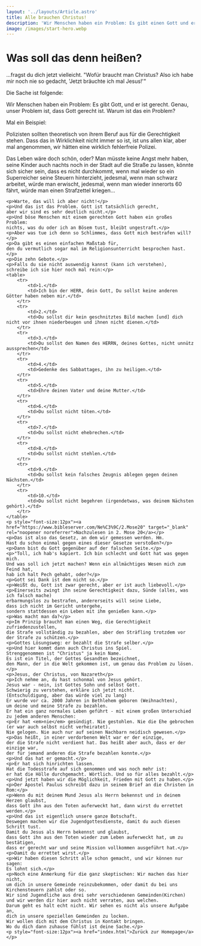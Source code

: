 ```yaml
---
layout: '../layouts/Article.astro'
title: Alle brauchen Christus! 
description: 'Wir Menschen haben ein Problem: Es gibt einen Gott und er ist gerecht'
image: /images/start-hero.webp
---
```


# Was soll das denn heißen?

&hellip;fragst du dich jetzt vielleicht.
"Wofür braucht man Christus? Also ich habe mir noch nie so gedacht, 'Jetzt bräuchte ich mal Jesus!'"

Die Sache ist folgende:

Wir Menschen haben ein Problem: Es gibt Gott, und er ist gerecht.
Genau, unser Problem ist, dass Gott gerecht ist. Warum ist das ein Problem?

Mal ein Beispiel:

Polizisten sollten theoretisch von ihrem Beruf aus für die Gerechtigkeit stehen.
Dass das in Wirklichkeit nicht immer so ist, ist uns allen klar, aber mal angenommen, wir hätten eine wirklich fehlerfreie Polizei.

Das Leben wäre doch schön, oder? Man müsste keine Angst mehr haben, seine Kinder auch nachts noch in der Stadt auf die Straße zu lassen, könnte sich sicher sein, dass es nicht durchkommt, wenn mal wieder so ein Superreicher seine Steuern hinterzieht, jedesmal, wenn man schwarz arbeitet, würde man erwischt, jedesmal, wenn man wieder innerorts 60 fährt, würde man einen Strafzettel kriegen...

    <p>Warte, das will ich aber nicht!</p>
    <p>Und das ist das Problem. Gott ist tatsächlich gerecht,
    aber wir sind es sehr deutlich nicht.</p>
    <p>Und böse Menschen mit einem gerechten Gott haben ein großes Problem:
    nichts, was du oder ich an Bösem tust, bleibt ungestraft.</p>
    <p>Aber was tue ich denn so Schlimmes, dass Gott mich bestrafen will?</p>
    <p>Da gibt es einen einfachen Maßstab für,
    den du vermutlich sogar mal im Religionsunterricht besprochen hast.</p>
    <p>Die zehn Gebote.</p>
    <p>Falls du sie nicht auswendig kannst (kann ich verstehen),
    schreibe ich sie hier noch mal rein:</p>
    <table>
        <tr>
            <td>1.</td>
            <td>Ich bin der HERR, dein Gott, Du sollst keine anderen Götter haben neben mir.</td>
        </tr>
        <tr>
            <td>2.</td>
            <td>Du sollst dir kein geschnitztes Bild machen [und] dich nicht vor ihnen niederbeugen und ihnen nicht dienen.</td>
        </tr>
        <tr>
            <td>3.</td>
            <td>Du sollst den Namen des HERRN, deines Gottes, nicht unnütz aussprechen</td>
        </tr>
        <tr>
            <td>4.</td>
            <td>Gedenke des Sabbattages, ihn zu heiligen.</td>
        </tr>
        <tr>
            <td>5.</td>
            <td>Ehre deinen Vater und deine Mutter.</td>
        </tr>
        <tr>
            <td>6.</td>
            <td>Du sollst nicht töten.</td>
        </tr>
        <tr>
            <td>7.</td>
            <td>Du sollst nicht ehebrechen.</td>
        </tr>
        <tr>
            <td>8.</td>
            <td>Du sollst nicht stehlen.</td>
        </tr>
        <tr>
            <td>9.</td>
            <td>Du sollst kein falsches Zeugnis ablegen gegen deinen Nächsten.</td>
        </tr>
        <tr>
            <td>10.</td>
            <td>Du sollst nicht begehren (irgendetwas, was deinem Nächsten gehört).</td>
        </tr>
    </table>
    <p style="font-size:12px"><a href="https://www.bibleserver.com/Ne%C3%9C/2.Mose20" target="_blank" rel="noopener noreferrer">Nachzulesen in 2. Mose 20</a></p>
    <p>Das ist also das Gesetz, an dem wir gemessen werden. Hm.
    Hast du schon einmal gegen eines dieser Gesetze verstoßen?</p>
    <p>Dann bist du Gott gegenüber auf der falschen Seite.</p>
    <p>"Toll, ich hab's kapiert. Ich bin schlecht und Gott hat was gegen mich.
    Und was soll ich jetzt machen? Wenn ein allmächtiges Wesen mich zum Feind hat,
    hab ich halt Pech gehabt, oder?</p>
    <p>Gott sei Dank ist dem nicht so.</p>
    <p>Weißt du, Gott ist zwar gerecht, aber er ist auch liebevoll.</p>
    <p>Einerseits zwingt ihn seine Gerechtigkeit dazu, Sünde (alles, was ich falsch mache)
    erbarmungslos zu bestrafen, andererseits will seine Liebe,
    dass ich nicht im Gericht untergehe,
    sondern stattdessen ein Leben mit ihm genießen kann.</p>
    <p>Was macht man da?</p>
    <p>Im Prinzip braucht man einen Weg, die Gerechtigkeit zufriedenzustellen,
    die Strafe vollständig zu bezahlen, aber den Sträfling trotzdem vor der Strafe zu schützen.</p>
    <p>Gottes Lösungsweg: er bezahlt die Strafe selber.</p>
    <p>Und hier kommt dann auch Christus ins Spiel.
    Strenggenommen ist "Christus" ja kein Name.
    Es ist ein Titel, der Gottes Gesandten bezeichnet,
    den Mann, der in die Welt gekommen ist, um genau das Problem zu lösen.</p>
    <p>Jesus, der Christus, von Nazareth</p>
    <p>Ich nehme an, du hast schonmal von Jesus gehört.
    Jesus war - nein, ist Gottes Sohn und selbst Gott.
    Schwierig zu verstehen, erkläre ich jetzt nicht.
    (Entschuldigung, aber das würde viel zu lang)
    Er wurde vor ca. 2000 Jahren in Bethlehem geboren (Weihnachten),
    um deine und meine Strafe zu bezahlen.
    Er hat ein ganz normales Leben geführt - mit einem großen Unterschied zu jedem anderen Menschen:
    <p>Er hat <em>nie</em> gesündigt. Nie gestohlen. Nie die Ehe gebrochen (er war auch selbst nicht verheiratet).
    Nie gelogen. Nie auch nur auf seinen Nachbarn neidisch gewesen.</p>
    <p>Das heißt, in einer verdorbenen Welt war er der einzige,
    der die Strafe nicht verdient hat. Das heißt aber auch, dass er der einzige war,
    der für jemand anderen die Strafe bezahlen konnte.</p>
    <p>Und das hat er gemacht.</p>
    <p>Er hat sich hinrichten lassen.
    Hat die Todesstrafe auf sich genommen und was noch mehr ist:
    er hat die Hölle durchgemacht. Wörtlich. Und so für alles bezahlt.</p>
    <p>Und jetzt haben wir die Möglichkeit, Frieden mit Gott zu haben.</p>
    <p>Der Apostel Paulus schreibt dazu in seinem Brief an die Christen in Rom:</p>
    <p>Wenn du mit deinem Mund Jesus als Herrn bekennst und in deinem Herzen glaubst,
    dass Gott ihn aus den Toten auferweckt hat, dann wirst du errettet werden.</p>
    <p>Und das ist eigentlich unsere ganze Botschaft.
    Deswegen machen wir die Jugendgottesdienste, damit du auch diesen Schritt tust.
    Damit du Jesus als Herrn bekennst und glaubst,
    dass Gott ihn aus den Toten wieder zum Leben auferweckt hat, um zu bestätigen,
    dass er gerecht war und seine Mission vollkommen ausgeführt hat.</p>
    <p>Damit du errettet wirst.</p>
    <p>Wir haben diesen Schritt alle schon gemacht, und wir können nur sagen:
    Es lohnt sich.</p>
    <p>Noch eine Anmerkung für die ganz skeptischen: Wir machen das hier nicht,
    um dich in unsere Gemeinde reinzubekommen, oder damit du bei uns Kirchensteuern zahlst oder so.
    Wir sind Jugendliche aus drei sehr verschiedenen Gemeinden(Kirchen)
    und wir werden dir hier auch nicht verraten, aus welchen.
    Darum geht es halt echt nicht. Wir sehen es nicht als unsere Aufgabe an,
    dich in unsere speziellen Gemeinden zu locken.
    Wir wollen dich mit dem Christus in Kontakt bringen.
    Wo du dich dann zuhause fühlst ist deine Sache.</p>
    <p style="font-size:12px"><a href="index.html">Zurück zur Homepage</a></p>
  </body>
</html>
